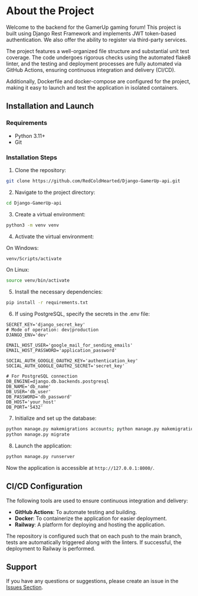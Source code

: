 # About the Project

Welcome to the backend for the GamerUp gaming forum! This project is built using Django Rest Framework and implements JWT token-based authentication. We also offer the ability to register via third-party services.

The project features a well-organized file structure and substantial unit test coverage. The code undergoes rigorous checks using the automated flake8 linter, and the testing and deployment processes are fully automated via GitHub Actions, ensuring continuous integration and delivery (CI/CD).

Additionally, Dockerfile and docker-compose are configured for the project, making it easy to launch and test the application in isolated containers.

## Installation and Launch

### Requirements

- Python 3.11+
- Git

### Installation Steps

1. Clone the repository:

```bash
git clone https://github.com/RedColdHearted/Django-GamerUp-api.git
```

2. Navigate to the project directory:

```bash
cd Django-GamerUp-api
```

3. Create a virtual environment:

```bash
python3 -m venv venv
```

4. Activate the virtual environment:

On Windows:
```bash
venv/Scripts/activate
```
On Linux:
```bash
source venv/bin/activate
```

5. Install the necessary dependencies:

```bash
pip install -r requirements.txt
```

6. If using PostgreSQL, specify the secrets in the .env file:

```env
SECRET_KEY='django_secret_key'
# Mode of operation: dev|production
DJANGO_ENV='dev' 

EMAIL_HOST_USER='google_mail_for_sending_emails'
EMAIL_HOST_PASSWORD='application_password'

SOCIAL_AUTH_GOOGLE_OAUTH2_KEY='authentication_key'
SOCIAL_AUTH_GOOGLE_OAUTH2_SECRET='secret_key'

# For PostgreSQL connection
DB_ENGINE=django.db.backends.postgresql
DB_NAME='db_name'
DB_USER='db_user'
DB_PASSWORD='db_password'
DB_HOST='your_host'
DB_PORT='5432'
```

7. Initialize and set up the database:

```bash
python manage.py makemigrations accounts; python manage.py makemigrations posts
python manage.py migrate
```

8. Launch the application:

```bash
python manage.py runserver
```

Now the application is accessible at `http://127.0.0.1:8000/`.

## CI/CD Configuration

The following tools are used to ensure continuous integration and delivery:

- **GitHub Actions**: To automate testing and building.
- **Docker**: To containerize the application for easier deployment.
- **Railway**: A platform for deploying and hosting the application.

The repository is configured such that on each push to the main branch, tests are automatically triggered along with the linters. If successful, the deployment to Railway is performed.

## Support

If you have any questions or suggestions, please create an issue in the [Issues Section](https://github.com/REDCOLDHEARTED/FLASK-SERVICELOGIX/issues).